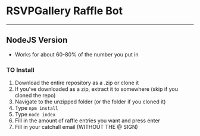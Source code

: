 # RSVPGallery Raffle Bot

---------------------------
## NodeJS Version

* Works for about 60-80% of the number you put in

### TO Install
1. Download the entire repository as a .zip or clone it
2. If you've downloaded as a zip, extract it to somewhere (skip if you cloned the repo)
3. Navigate to the unzipped folder (or the folder if you cloned it)
4. Type `npm install`
5. Type `node index`
6. Fill in the amount of raffle entries you want and press enter
7. Fill in your catchall email (WITHOUT THE @ SIGN)